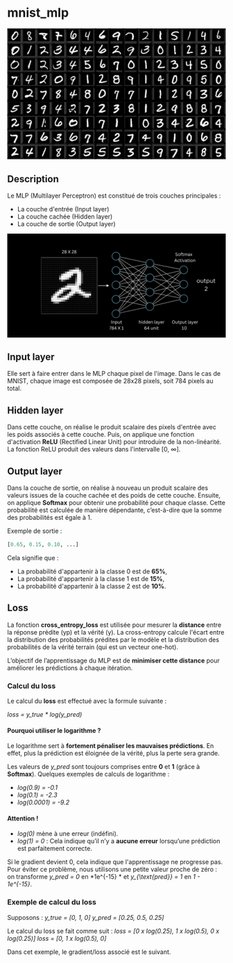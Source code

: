 # mnist_mlp

![Mnist](image-1.png)

## Description

Le MLP (Multilayer Perceptron) est constitué de trois couches principales :
- La couche d'entrée (Input layer)
- La couche cachée (Hidden layer)
- La couche de sortie (Output layer)

![MLP](image.png)

## Input layer
Elle sert à faire entrer dans le MLP chaque pixel de l'image. Dans le cas de MNIST, chaque image est composée de 28x28 pixels, soit 784 pixels au total.

## Hidden layer
Dans cette couche, on réalise le produit scalaire des pixels d'entrée avec les poids associés à cette couche. Puis, on applique une fonction d'activation **ReLU** (Rectified Linear Unit) pour introduire de la non-linéarité. 
La fonction ReLU produit des valeurs dans l'intervalle [0, ∞].

## Output layer
Dans la couche de sortie, on réalise à nouveau un produit scalaire des valeurs issues de la couche cachée et des poids de cette couche. Ensuite, on applique **Softmax** pour obtenir une probabilité pour chaque classe. Cette probabilité est calculée de manière dépendante, c’est-à-dire que la somme des probabilités est égale à 1.

Exemple de sortie :
```python
[0.65, 0.15, 0.10, ...]
```
Cela signifie que :
- La probabilité d'appartenir à la classe 0 est de **65%**,
- La probabilité d'appartenir à la classe 1 est de **15%**,
- La probabilité d'appartenir à la classe 2 est de **10%**.

## Loss

La fonction **cross_entropy_loss** est utilisée pour mesurer la **distance** entre la réponse prédite (yp) et la vérité (y). La cross-entropy calcule l'écart entre la distribution des probabilités prédites par le modèle et la distribution des probabilités de la vérité terrain (qui est un vecteur one-hot).

L’objectif de l’apprentissage du MLP est de **minimiser cette distance** pour améliorer les prédictions à chaque itération.

### Calcul du loss
Le calcul du **loss** est effectué avec la formule suivante :

*loss = y_true * log(y_pred)*

#### Pourquoi utiliser le logarithme ?
Le logarithme sert à **fortement pénaliser les mauvaises prédictions**. En effet, plus la prédiction est éloignée de la vérité, plus la perte sera grande.

Les valeurs de *y_pred* sont toujours comprises entre **0** et **1** (grâce à **Softmax**). Quelques exemples de calculs de logarithme :

- *log(0.9) = -0.1*
- *log(0.1) = -2.3*
- *log(0.0001) = -9.2*

#### Attention !
- *log(0)* mène à une erreur (indéfini).
- *log(1) = 0* : Cela indique qu’il n’y a **aucune erreur** lorsqu’une prédiction est parfaitement correcte.

Si le gradient devient 0, cela indique que l'apprentissage ne progresse pas. Pour éviter ce problème, nous utilisons une petite valeur proche de zéro : on transforme *y_pred = 0* en *1e^{-15} * et *y_{\text{pred}} = 1* en *1 - 1e^{-15}*.

### Exemple de calcul du loss
Supposons : 
*y_true = [0, 1, 0]*
*y_pred = [0.25, 0.5, 0.25]*

Le calcul du loss se fait comme suit :
*loss = [0 x log(0.25), 1 x log(0.5), 0 x log(0.25)]*
*loss = [0, 1 x log(0.5), 0]*

Dans cet exemple, le gradient/loss associé est le suivant.